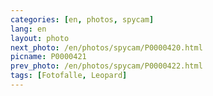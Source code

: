 ```yaml
---
categories: [en, photos, spycam]
lang: en
layout: photo
next_photo: /en/photos/spycam/P0000420.html
picname: P0000421
prev_photo: /en/photos/spycam/P0000422.html
tags: [Fotofalle, Leopard]
---
```

